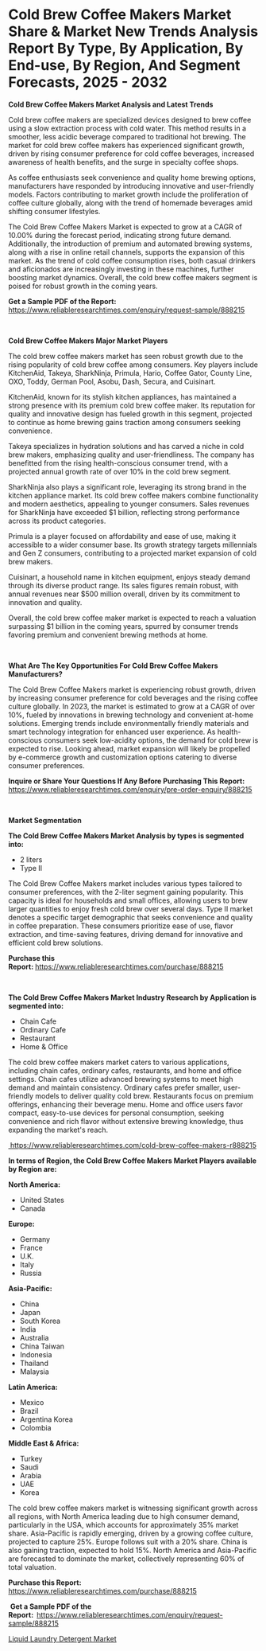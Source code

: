 <p><h1>Cold Brew Coffee Makers Market Share & Market New Trends Analysis Report By Type, By Application, By End-use, By Region, And Segment Forecasts, 2025 - 2032</h1></p><p><strong>Cold Brew Coffee Makers Market Analysis and Latest Trends</strong></p>
<p><p>Cold brew coffee makers are specialized devices designed to brew coffee using a slow extraction process with cold water. This method results in a smoother, less acidic beverage compared to traditional hot brewing. The market for cold brew coffee makers has experienced significant growth, driven by rising consumer preference for cold coffee beverages, increased awareness of health benefits, and the surge in specialty coffee shops. </p><p>As coffee enthusiasts seek convenience and quality home brewing options, manufacturers have responded by introducing innovative and user-friendly models. Factors contributing to market growth include the proliferation of coffee culture globally, along with the trend of homemade beverages amid shifting consumer lifestyles.</p><p>The Cold Brew Coffee Makers Market is expected to grow at a CAGR of 10.00% during the forecast period, indicating strong future demand. Additionally, the introduction of premium and automated brewing systems, along with a rise in online retail channels, supports the expansion of this market. As the trend of cold coffee consumption rises, both casual drinkers and aficionados are increasingly investing in these machines, further boosting market dynamics. Overall, the cold brew coffee makers segment is poised for robust growth in the coming years.</p></p>
<p><strong>Get a Sample PDF of the Report:&nbsp;</strong> <a href="https://www.reliableresearchtimes.com/enquiry/request-sample/888215?utm_campaign=2033&utm_medium=2&utm_source=Github&utm_content=ia&utm_term=05022025&utm_id=cold-brew-coffee-makers">https://www.reliableresearchtimes.com/enquiry/request-sample/888215</a></p>
<p>&nbsp;</p>
<p><strong>Cold Brew Coffee Makers Major Market Players</strong></p>
<p><p>The cold brew coffee makers market has seen robust growth due to the rising popularity of cold brew coffee among consumers. Key players include KitchenAid, Takeya, SharkNinja, Primula, Hario, Coffee Gator, County Line, OXO, Toddy, German Pool, Asobu, Dash, Secura, and Cuisinart. </p><p>KitchenAid, known for its stylish kitchen appliances, has maintained a strong presence with its premium cold brew coffee maker. Its reputation for quality and innovative design has fueled growth in this segment, projected to continue as home brewing gains traction among consumers seeking convenience.</p><p>Takeya specializes in hydration solutions and has carved a niche in cold brew makers, emphasizing quality and user-friendliness. The company has benefitted from the rising health-conscious consumer trend, with a projected annual growth rate of over 10% in the cold brew segment.</p><p>SharkNinja also plays a significant role, leveraging its strong brand in the kitchen appliance market. Its cold brew coffee makers combine functionality and modern aesthetics, appealing to younger consumers. Sales revenues for SharkNinja have exceeded $1 billion, reflecting strong performance across its product categories.</p><p>Primula is a player focused on affordability and ease of use, making it accessible to a wider consumer base. Its growth strategy targets millennials and Gen Z consumers, contributing to a projected market expansion of cold brew makers.</p><p>Cuisinart, a household name in kitchen equipment, enjoys steady demand through its diverse product range. Its sales figures remain robust, with annual revenues near $500 million overall, driven by its commitment to innovation and quality.</p><p>Overall, the cold brew coffee maker market is expected to reach a valuation surpassing $1 billion in the coming years, spurred by consumer trends favoring premium and convenient brewing methods at home.</p></p>
<p>&nbsp;</p>
<p><strong>What Are The Key Opportunities For Cold Brew Coffee Makers Manufacturers?</strong></p>
<p><p>The Cold Brew Coffee Makers market is experiencing robust growth, driven by increasing consumer preference for cold beverages and the rising coffee culture globally. In 2023, the market is estimated to grow at a CAGR of over 10%, fueled by innovations in brewing technology and convenient at-home solutions. Emerging trends include environmentally friendly materials and smart technology integration for enhanced user experience. As health-conscious consumers seek low-acidity options, the demand for cold brew is expected to rise. Looking ahead, market expansion will likely be propelled by e-commerce growth and customization options catering to diverse consumer preferences.</p></p>
<p><strong>Inquire or Share Your Questions If Any Before Purchasing This Report:</strong> <a href="https://www.reliableresearchtimes.com/enquiry/pre-order-enquiry/888215?utm_campaign=2033&utm_medium=2&utm_source=Github&utm_content=ia&utm_term=05022025&utm_id=cold-brew-coffee-makers">https://www.reliableresearchtimes.com/enquiry/pre-order-enquiry/888215</a></p>
<p>&nbsp;</p>
<p><strong>Market Segmentation</strong></p>
<p><strong>The Cold Brew Coffee Makers Market Analysis by types is segmented into:</strong></p>
<p><ul><li>2 liters</li><li>Type II</li></ul></p>
<p><p>The Cold Brew Coffee Makers market includes various types tailored to consumer preferences, with the 2-liter segment gaining popularity. This capacity is ideal for households and small offices, allowing users to brew larger quantities to enjoy fresh cold brew over several days. Type II market denotes a specific target demographic that seeks convenience and quality in coffee preparation. These consumers prioritize ease of use, flavor extraction, and time-saving features, driving demand for innovative and efficient cold brew solutions.</p></p>
<p><strong>Purchase this Report:&nbsp;</strong><a href="https://www.reliableresearchtimes.com/purchase/888215?utm_campaign=2033&utm_medium=2&utm_source=Github&utm_content=ia&utm_term=05022025&utm_id=cold-brew-coffee-makers">https://www.reliableresearchtimes.com/purchase/888215</a></p>
<p>&nbsp;</p>
<p><strong>The Cold Brew Coffee Makers Market Industry Research by Application is segmented into:</strong></p>
<p><ul><li>Chain Cafe</li><li>Ordinary Cafe</li><li>Restaurant</li><li>Home & Office</li></ul></p>
<p><p>The cold brew coffee makers market caters to various applications, including chain cafes, ordinary cafes, restaurants, and home and office settings. Chain cafes utilize advanced brewing systems to meet high demand and maintain consistency. Ordinary cafes prefer smaller, user-friendly models to deliver quality cold brew. Restaurants focus on premium offerings, enhancing their beverage menu. Home and office users favor compact, easy-to-use devices for personal consumption, seeking convenience and rich flavor without extensive brewing knowledge, thus expanding the market's reach.</p></p>
<p><a href="https://www.reliableresearchtimes.com/cold-brew-coffee-makers-r888215?utm_campaign=2033&utm_medium=2&utm_source=Github&utm_content=ia&utm_term=05022025&utm_id=cold-brew-coffee-makers">&nbsp;https://www.reliableresearchtimes.com/cold-brew-coffee-makers-r888215</a></p>
<p><strong>In terms of Region, the Cold Brew Coffee Makers Market Players available by Region are:</strong></p>
<p>
    <p> <strong> North America: </strong>
        <ul>
            <li>United States</li>
            <li>Canada</li>
        </ul>
        </p> 
    <p> <strong> Europe: </strong>
        <ul>
            <li>Germany</li>
            <li>France</li>
            <li>U.K.</li>
            <li>Italy</li>
            <li>Russia</li>
        </ul>
        </p> 
    <p> <strong> Asia-Pacific: </strong>
        <ul>
            <li>China</li>
            <li>Japan</li>
            <li>South Korea</li>
            <li>India</li>
            <li>Australia</li>
            <li>China Taiwan</li>
            <li>Indonesia</li>
            <li>Thailand</li>
            <li>Malaysia</li>
        </ul>
        </p> 
    <p> <strong> Latin America: </strong>
        <ul>
            <li>Mexico</li>
            <li>Brazil</li>
            <li>Argentina Korea</li>
            <li>Colombia</li>
        </ul>
        </p> 
    <p> <strong> Middle East & Africa: </strong>
        <ul>
            <li>Turkey</li>
            <li>Saudi</li>
            <li>Arabia</li>
            <li>UAE</li>
            <li>Korea</li>
        </ul>
    </p>
    </p>
<p><p>The cold brew coffee makers market is witnessing significant growth across all regions, with North America leading due to high consumer demand, particularly in the USA, which accounts for approximately 35% market share. Asia-Pacific is rapidly emerging, driven by a growing coffee culture, projected to capture 25%. Europe follows suit with a 20% share. China is also gaining traction, expected to hold 15%. North America and Asia-Pacific are forecasted to dominate the market, collectively representing 60% of total valuation.</p></p>
<p><strong>Purchase this Report: </strong><a href="https://www.reliableresearchtimes.com/purchase/888215?utm_campaign=2033&utm_medium=2&utm_source=Github&utm_content=ia&utm_term=05022025&utm_id=cold-brew-coffee-makers">https://www.reliableresearchtimes.com/purchase/888215</a></p>
<p>&nbsp;<strong>Get a Sample PDF of the Report:&nbsp;&nbsp;</strong><a href="https://www.reliableresearchtimes.com/enquiry/request-sample/888215?utm_campaign=2033&utm_medium=2&utm_source=Github&utm_content=ia&utm_term=05022025&utm_id=cold-brew-coffee-makers">https://www.reliableresearchtimes.com/enquiry/request-sample/888215</a></p>
<p><strong></strong></p>
<p><p><a href="https://github.com/ygfu6u/Market-Research-Report-List-1/blob/main/liquid-laundry-detergent-market.md?utm_campaign=2033&utm_medium=2&utm_source=Github&utm_content=ia&utm_term=05022025&utm_id=cold-brew-coffee-makers">Liquid Laundry Detergent Market</a></p></p>